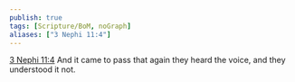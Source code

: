 ```yaml
---
publish: true
tags: [Scripture/BoM, noGraph]
aliases: ["3 Nephi 11:4"]
---
```

[3 Nephi 11:4](https://churchofjesuschrist.org/study/scriptures/bofm/3-ne/11?lang=eng&id=p4#p4) And it came to pass that again they heard the voice, and they understood it not.
